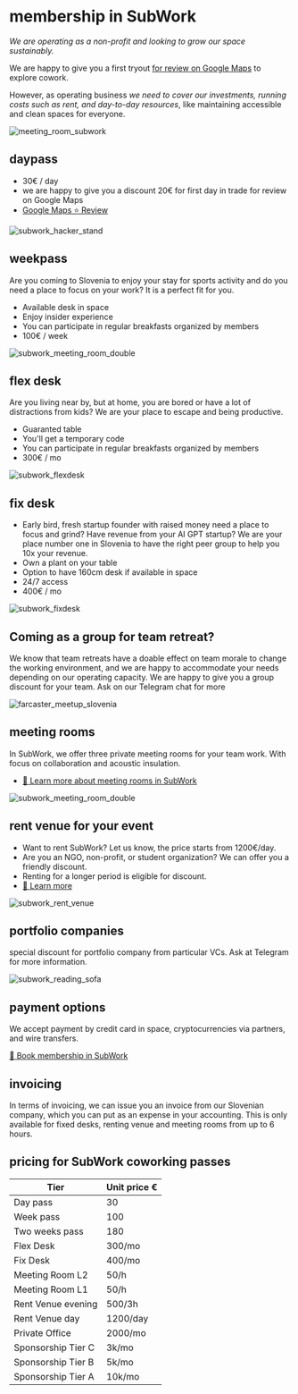 # membership in SubWork

_We are operating as a non-profit and looking to grow our space sustainably._

We are happy to give you a first tryout [for review on Google Maps](https://g.page/r/CWs7EEKFN9-zEBE/review) to explore cowork. 

However, as operating business _we need to cover our investments, running costs such as rent, and day-to-day resources_, like maintaining accessible and clean spaces for everyone.

![meeting_room_subwork](pics/subwork_meetingroom_rollup_closeup.jpg.webp)

daypass
---
- 30€ / day
- we are happy to give you a discount 20€ for first day in trade for review on Google Maps
- [Google Maps ⭐️ Review](https://g.page/r/CWs7EEKFN9-zEBE/review)

![subwork_hacker_stand](pics/subwork_hacker_stand.png.webp)

weekpass
---
Are you coming to Slovenia to enjoy your stay for sports activity and do you need a place to focus on your work? It is a perfect fit for you. 
- Available desk in space
- Enjoy insider experience
- You can participate in regular breakfasts organized by members
- 100€ / week

![subwork_meeting_room_double](pics/subwork_meetingroom_double.jpg.webp)

flex desk
---
Are you living near by, but at home, you are bored or have a lot of distractions from kids? We are your place to escape and being productive.
- Guaranted table
- You'll get a temporary code
- You can participate in regular breakfasts organized by members
- 300€ / mo

![subwork_flexdesk](pics/subwork_flex_desk.jpg.webp)

fix desk
---
- Early bird, fresh startup founder with raised money need a place to focus and grind? Have revenue from your AI GPT startup? We are your place number one in Slovenia to have the right peer group to help you 10x your revenue.
- Own a plant on your table
- Option to have 160cm desk if available in space
- 24/7 access
- 400€ / mo

![subwork_fixdesk](pics/subwork_fix_desk.jpg.webp)

Coming as a group for team retreat?
---
We know that team retreats have a doable effect on team morale to change the working environment, and we are happy to accommodate your needs depending on our operating capacity. We are happy to give you a group discount for your team. 
Ask on our Telegram chat for more

![farcaster_meetup_slovenia](pics/subwork_farcaster_meetup.webp)

meeting rooms
---
In SubWork, we offer three private meeting rooms for your team work. With focus on collaboration and acoustic insulation.
- [📖 Learn more about meeting rooms in SubWork](./book-meeting-room-bled.md)

![subwork_meeting_room_double](pics/subwork_meetingroom_double_diagonal.jpg.webp)

rent venue for your event
---

- Want to rent SubWork? Let us know, the price starts from 1200€/day. 
- Are you an NGO, non-profit, or student organization? We can offer you a friendly discount.
- Renting for a longer period is eligible for discount.
- [📖 Learn more](./rent-subwork-venue-in-bled.md)

![subwork_rent_venue](pics/subwork_venue.png.webp)

portfolio companies
---
special discount for portfolio company from particular VCs. Ask at Telegram for more information. 

![subwork_reading_sofa](pics/subwork_lounge_reading_sofa.jpg.webp)

payment options
---
We accept payment by credit card in space, cryptocurrencies via partners, and wire transfers. 

[📖 Book membership in SubWork](./book-subwork.md)

invoicing
---
In terms of invoicing, we can issue you an invoice from our Slovenian company, which you can put as an expense in your accounting. This is only available for fixed desks, renting venue and meeting rooms from up to 6 hours.

pricing for SubWork coworking passes
---

| Tier | Unit price € | 
| --- | --- | 
| Day pass | 30 
| Week pass | 100 
| Two weeks pass | 180 
| Flex Desk | 300/mo 
| Fix Desk | 400/mo
| Meeting Room L2 | 50/h 
| Meeting Room L1 | 50/h
| Rent Venue evening | 500/3h
| Rent Venue day | 1200/day
| Private Office | 2000/mo
| Sponsorship Tier C | 3k/mo
| Sponsorship Tier B | 5k/mo
| Sponsorship Tier A | 10k/mo 
